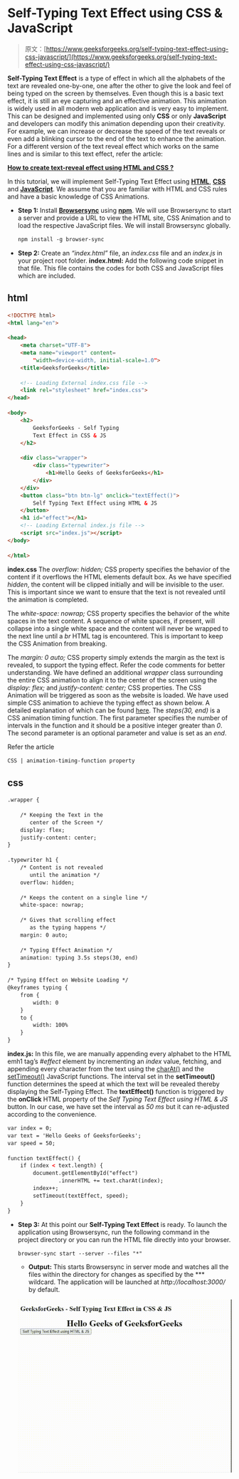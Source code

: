 # Self-Typing Text Effect using CSS & JavaScript

> 原文：[https://www.geeksforgeeks.org/self-typing-text-effect-using-css-javascript/](https://www.geeksforgeeks.org/self-typing-text-effect-using-css-javascript/)

**Self-Typing Text Effect** is a type of effect in which all the alphabets of the text are revealed one-by-one, one after the other to give the look and feel of being typed on the screen by themselves. Even though this is a basic text effect, it is still an eye capturing and an effective animation. This animation is widely used in all modern web application and is very easy to implement. This can be designed and implemented using only **CSS** or only **JavaScript** and developers can modify this animation depending upon their creativity. For example, we can increase or decrease the speed of the text reveals or even add a blinking cursor to the end of the text to enhance the animation. For a different version of the text reveal effect which works on the same lines and is similar to this text effect, refer the article:

**[How to create text-reveal effect using HTML and CSS ?](https://www.geeksforgeeks.org/how-to-create-text-reveal-effect-using-html-and-css/)**

In this tutorial, we will implement Self-Typing Text Effect using **[HTML](https://www.geeksforgeeks.org/html-tutorials/)**, **[CSS](https://www.geeksforgeeks.org/css-tutorials/)** and **[JavaScript](https://www.geeksforgeeks.org/javascript-tutorial/)**. We assume that you are familiar with HTML and CSS rules and have a basic knowledge of CSS Animations.

*   **Step 1:** Install **[Browsersync](https://www.browsersync.io/)** using **[npm](https://www.geeksforgeeks.org/node-js-npm-node-package-manager/)**. We will use Browsersync to start a server and provide a URL to view the HTML site, CSS Animation and to load the respective JavaScript files. We will install Browsersync globally.

    ```html
    npm install -g browser-sync
    ```

*   **Step 2:** Create an *“index.html”* file, an *index.css* file and an *index.js* in your project root folder.
    **index.html:** Add the following code snippet in that file. This file contains the codes for both CSS and JavaScript files which are included.

## html

```html
<!DOCTYPE html>
<html lang="en">

<head>
    <meta charset="UTF-8">
    <meta name="viewport" content=
        "width=device-width, initial-scale=1.0">
    <title>GeeksforGeeks</title>

    <!-- Loading External index.css file -->
    <link rel="stylesheet" href="index.css">
</head>

<body>
    <h2>
        GeeksforGeeks - Self Typing 
        Text Effect in CSS & JS
    </h2>

    <div class="wrapper">
        <div class="typewriter">
            <h1>Hello Geeks of GeeksforGeeks</h1>
        </div>
    </div>
    <button class="btn btn-lg" onclick="textEffect()">
        Self Typing Text Effect using HTML & JS
    </button>
    <h1 id="effect"></h1>
    <!-- Loading External index.js file -->
    <script src="index.js"></script>
</body>

</html>
```

**index.css** The *overflow: hidden;* CSS property specifies the behavior of the content if it overflows the HTML elements default box. As we have specified *hidden*, the content will be clipped initially and will be invisible to the user. This is important since we want to ensure that the text is not revealed until the animation is completed.

The *white-space: nowrap;* CSS property specifies the behavior of the white spaces in the text content. A sequence of white spaces, if present, will collapse into a single white space and the content will never be wrapped to the next line until a *br* HTML tag is encountered. This is important to keep the CSS Animation from breaking.

The *margin: 0 auto;* CSS property simply extends the margin as the text is revealed, to support the typing effect. Refer the code comments for better understanding. We have defined an additional *wrapper* class surrounding the entire CSS animation to align it to the center of the screen using the *display: flex;* and *justify-content: center;* CSS properties. The CSS Animation will be triggered as soon as the website is loaded. We have used simple CSS animation to achieve the typing effect as shown below. A detailed explanation of which can be found [here](https://www.geeksforgeeks.org/css-animations/). The *steps(30, end)* is a CSS animation timing function. The first parameter specifies the number of intervals in the function and it should be a positive integer greater than *0*. The second parameter is an optional parameter and value is set as an *end*.

Refer the article

```html
CSS | animation-timing-function property
```

## css

```html
.wrapper {

    /* Keeping the Text in the 
       center of the Screen */
    display: flex;
    justify-content: center;
}

.typewriter h1 {
    /* Content is not revealed 
       until the animation */
    overflow: hidden;

    /* Keeps the content on a single line */
    white-space: nowrap;

    /* Gives that scrolling effect 
       as the typing happens */
    margin: 0 auto;

    /* Typing Effect Animation */
    animation: typing 3.5s steps(30, end)
}

/* Typing Effect on Website Loading */
@keyframes typing {
    from {
        width: 0
    }
    to {
        width: 100%
    }
}
```

**index.js:** In this file, we are manually appending every alphabet to the HTML emh1 tag’s *#effect* element by incrementing an *index* value, fetching, and appending every character from the text using the [charAt()](http://geeksforgeeks.org/javascript-string-charat/) and the [setTimeout()](https://www.geeksforgeeks.org/java-script-settimeout-setinterval-method/) JavaScript functions. The interval set in the **setTimeout()** function determines the speed at which the text will be revealed thereby displaying the Self-Typing Effect. The **textEffect()** function is triggered by the **onClick** HTML property of the *Self Typing Text Effect using HTML & JS* button. In our case, we have set the interval as *50 ms* but it can re-adjusted according to the convenience.

```html
var index = 0;
var text = 'Hello Geeks of GeeksforGeeks';
var speed = 50;

function textEffect() {
    if (index < text.length) {
        document.getElementById("effect")
                .innerHTML += text.charAt(index);
        index++;
        setTimeout(textEffect, speed);
    }
}
```

*   **Step 3:** At this point our **Self-Typing Text Effect** is ready. To launch the application using Browsersync, run the following command in the project directory or you can run the HTML file directly into your browser.

    ```html
    browser-sync start --server --files "*"
    ```

    *   **Output:** This starts Browsersync in server mode and watches all the files within the directory for changes as specified by the *** wildcard. The application will be launched at *http://localhost:3000/* by default.

    ![](img/fe1b4f817f4417377cb93c3d3a18cd8b.png)